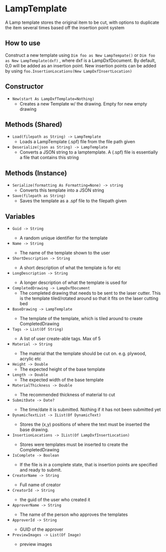 # LampTemplate
A Lamp template stores the original item to be cut, with options to duplicate
the item several times based off the insertion point system
## How to use
Construct a new template using `Dim foo as New LampTempate()` or `Dim foo as New LampTemplate(dxf)`
, where dxf is a LampDxfDocument. By default, 0,0 will be added as an insertion point.
New insertion points can be added by using
`foo.InsertionLocations(New LampDxfInsertLocation)`

## Constructor
- `New(start As LampDxfTemplate=Nothing)`
  - Creates a new Template w/ the drawing. Empty for new empty drawing
## Methods (Shared)
- `Load(filepath as String) -> LampTemplate`
  - Loads a LampTemplate (.spf) file from the file path given
- `Deserialize(json as String) -> LampTemplate`
  - Converts a JSON string to a lamptemplate. A (.spf) file is essentially a file
  that contains this string

## Methods (Instance)
- `Serialize(formatting As Formatting=None) -> string`
  - Converts this template into a JSON string
- `Save(filepath as String)`
  - Saves the template as a .spf file to the filepath given


## Variables
- `Guid -> String` <Serialized>
  - A random unique identifier for the template
- `Name -> String` <Serialized>
  - The name of the template shown to the user
- `ShortDescription -> String` <Serialized>
  - A short description of what the template is for etc
- `LongDescription -> String` <Serialized>
  - A longer description of what the template is used for
- `CompletedDrawing -> LampDxfDocument`
  - The completed drawing that needs to be sent to the laser cutter. This is the template tiled/rotated around so that it fits on the laser cutting bed
- `BaseDrawing -> LampTemplate` <Serialized>
  - The template of the template, which is tiled around to create CompletedDrawing
- `Tags -> List(Of String)` <Serialized>
  - A list of user create-able tags. Max of 5
- `Material -> String` <Serialized>
  - The material that the template should be cut on. e.g. plywood, acrylic etc
- `Height -> Double`
  - The expected height of the base template
- `Length -> Double`
  - The expected width of the base template
- `MaterialThickness -> Double` <Serialized>
  - The recommended thickness of material to cut
- `SubmitDate -> Date?` <Serialized>
  - The time/date it is submitted. Nothing if it has not been submitted yet
- `DynamicTextList -> IList(Of DynamicText)` <Serialized>
  - Stores the (x,y) positions of where the text must be inserted the base drawing.
- `InsertionLocations -> IList(Of LampDxfInsertLocation)` <Serialized>
  - Stores were templates must be inserted to create the CompletedDrawing
- `IsComplete -> Boolean` <Serialized>
  - If the file is in a complete state, that is insertion points are specified and ready to submit.
- `CreatorName -> String` <Serialized>
  - Full name of creator
- `CreatorId -> String` <Serialized>
  - the guid of the user who created it
- `ApproverName -> String` <Serialized>
  - The name of the person who approves the templates
- `ApproverId -> String` <Serialized>
  - GUID of the approver
- `PreviewImages -> List(Of Image)` <Serialized>
  - preview images
